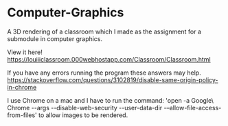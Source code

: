 # Computer-Graphics

A 3D rendering of a classroom which I made as the assignment for a submodule in computer graphics.

View it here! https://louiiiclassroom.000webhostapp.com/Classroom/Classroom.html

If you have any errors running the program these answers may help. 
https://stackoverflow.com/questions/3102819/disable-same-origin-policy-in-chrome

I use Chrome on a mac and I have to run the command: 'open -a Google\ Chrome --args --disable-web-security --user-data-dir -–allow-file-access-from-files' to allow images to be rendered.
